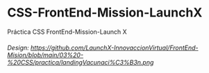 # CSS-FrontEnd-Mission-LaunchX
Práctica CSS FrontEnd-Mission-Launch X
###### Design: https://github.com/LaunchX-InnovaccionVirtual/FrontEnd-Mision/blob/main/03%20-%20CSS/practica/landingVacunaci%C3%B3n.png
